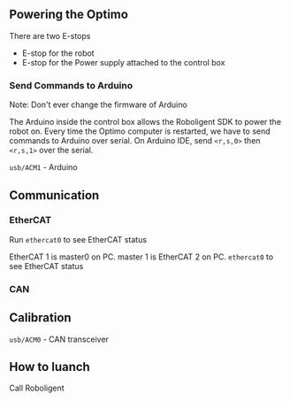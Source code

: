 ## Powering the Optimo

There are two E-stops
- E-stop for the robot
- E-stop for the Power supply attached to the control box




### Send Commands to Arduino

Note: Don't ever change the firmware of Arduino

The Arduino inside the control box allows the Roboligent SDK to power the robot on.
Every time the Optimo computer is restarted, we have to send commands to Arduino over serial. On Arduino IDE, send `<r,s,0>` then `<r,s,1>` over the serial.


`usb/ACM1` - Arduino

## Communication

### EtherCAT

Run `ethercat0` to see EtherCAT status

EtherCAT 1 is master0 on PC.
master 1 is EtherCAT 2 on PC.
`ethercat0` to see EtherCAT status

### CAN

## Calibration
`usb/ACM0` - CAN transceiver


## How to luanch

Call Roboligent